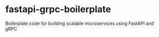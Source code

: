 # fastapi-grpc-boilerplate
Boilerplate code for building scalable microservices using FastAPI and gRPC
